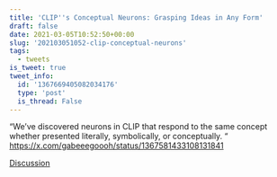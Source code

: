 ```yaml
---
title: 'CLIP''s Conceptual Neurons: Grasping Ideas in Any Form'
draft: false
date: 2021-03-05T10:52:50+00:00
slug: '202103051052-clip-conceptual-neurons'
tags:
  - tweets
is_tweet: true
tweet_info:
  id: '1367669405082034176'
  type: 'post'
  is_thread: False
---
```




“We’ve discovered neurons in CLIP that respond to the same concept whether presented literally, symbolically, or conceptually. “ <https://x.com/gabeeegoooh/status/1367581433108131841>

[Discussion](https://x.com/sytelus/status/1367669405082034176)

